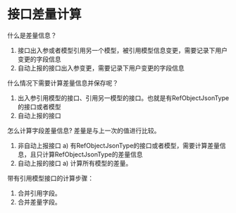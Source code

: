 # 接口差量计算
什么是差量信息？
1. 接口出入参或者模型引用另一个模型，被引用模型信息变更，需要记录下用户变更的字段信息
2. 自动上报的接口出入参变更，需要记录下用户变更的字段信息

什么情况下需要计算差量信息并保存呢？
1.  出入参引用模型的接口、引用另一模型的接口。也就是有RefObjectJsonType的接口或者模型
2. 自动上报的接口

怎么计算字段差量信息?
差量是与上一次的值进行比较。
1. 非自动上报接口
   a) 有RefObjectJsonType的接口或者模型，需要计算差量信息，且只计算RefObjectJsonType的差量信息
2. 自动上报的接口
   a) 计算所有模型的差量。

带有引用模型接口的计算步骤：
1. 合并引用字段。
2. 合并差量字段。